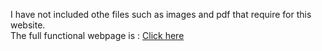I have not included othe files such as images and pdf that require for this website.<br>
The full functional webpage is : <a href="https://irrino.github.io/my-website" target="_blank"> Click here </a>
